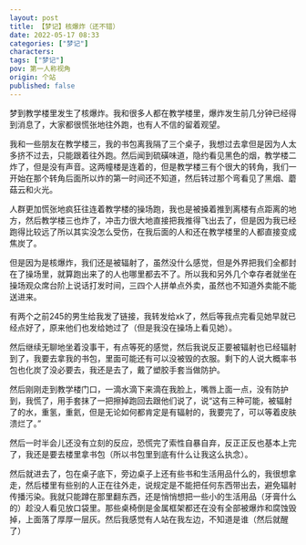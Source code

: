 ```yaml
---
layout: post
title: 【梦记】核爆炸（还不错）
date: 2022-05-17 08:33
categories: ["梦记"]
characters: 
tags: ["梦记"]
pov: 第一人称视角
origin: 个站
published: false
---
```


梦到教学楼里发生了核爆炸。我和很多人都在教学楼里，爆炸发生前几分钟已经得到消息了，大家都很慌张地往外跑，也有人不信的留着观望。

我和一些朋友在教学楼三，我的书包离我隔了三个桌子，我想过去拿但是因为人太多挤不过去，只能跟着往外跑。然后闻到硫磺味道，隐约看见黑色的烟，教学楼二炸了，但是没有声音。这两幢楼是连着的，但是教学楼三有个很大的转角，我们一开始在那个转角后面所以炸的第一时间还不知道，然后转过那个弯看见了黑烟、蘑菇云和火光。

人群更加慌张地疯狂往连着教学楼的操场跑，我也是被搡着推到离楼有点距离的地方，然后教学楼三也炸了，冲击力很大地直接把我推得飞出去了，但是因为我已经跑得比较远了所以其实没怎么受伤，在我后面的人和还在教学楼里的人都直接变成焦炭了。

但是因为是核爆炸，我们还是被辐射了，虽然没什么感觉，但是外界把我们全都封在了操场里，就算跑出来了的人也哪里都去不了。所以我和另外几个幸存者就坐在操场观众席台阶上说话打发时间，三四个人拼单点外卖，虽然也不知道外卖能不能送进来。

有两个之前245的男生给我发了链接，我转发给xk了，然后等我点完看见她早就已经点好了，原来他们也发给她过了（但是我没在操场上看见她）。

然后继续无聊地坐着没事干，有点等死的感觉，然后我说反正要被辐射也已经辐射到了，我要去拿我的书包，里面可能还有可以没被毁的衣服。剩下的人说大概率书包也化炭了没必要去，我还是去了，戴了塑胶手套当做防护。

然后刚刚走到教学楼门口，一滴水滴下来滴在我脸上，嘴唇上面一点，没有防护到，我慌了，用手套抹了一把擦掉跑回去跟他们说了，说“这有三种可能，被辐射了的水，重氢，重氦，但是无论如何都肯定是有辐射的，我要完了，可以等着皮肤溃烂了。”

然后一时半会儿还没有立刻的反应，恐慌完了索性自暴自弃，反正正反也基本上完了，我还是要去楼里拿书包（所以书包里到底有什么让我这么执念）。

然后就进去了，包在桌子底下，旁边桌子上还有些书和生活用品什么的，我很想拿走，然后楼里有些别的人正在往外走，说规定是不能把任何东西带出去，避免辐射传播污染。我就只能蹲在那里翻东西，还是悄悄想把一些小的生活用品（牙膏什么的）趁没人看见放口袋里。那些桌椅倒是金属框架都还在没有全部被爆炸和腐蚀毁掉，上面落了厚厚一层灰。然后我感觉有人站在我左边，不知道是谁（然后就醒了）
